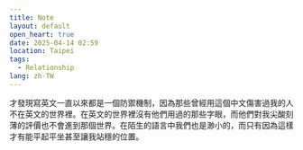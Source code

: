 ```yaml
---
title: Note
layout: default
open_heart: true
date: 2025-04-14 02:59
location: Taipei
tags: 
  - Relationship
lang: zh-TW
---
```


才發現寫英文一直以來都是一個防禦機制，因為那些曾經用這個中文傷害過我的人不在英文的世界裡。在英文的世界裡沒有他們用過的那些字眼，而他們對我尖酸刻薄的評價也不會進到那個世界。在陌生的語言中我們也是渺小的，而只有因為這樣才有能平起平坐甚至讓我站穩的位置。
